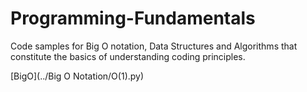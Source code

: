 # Programming-Fundamentals
Code samples for Big O notation, Data Structures and Algorithms that constitute the basics of understanding coding principles.

[BigO](../Big O Notation/O(1).py)
